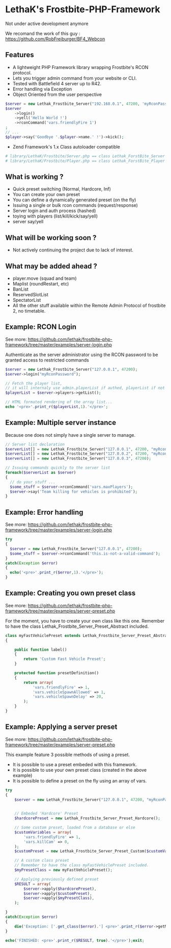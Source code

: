 LethaK's Frostbite-PHP-Framework
=======================

Not under active development anymore

We recomand the work of this guy : https://github.com/RobFreiburger/BF4_Webcon


Features
--------

* A lightweight PHP Framework library wrapping Frostbite's RCON protocol.
* Lets you trigger admin command from your website or CLI.
* Tested with Battlefield 4 server up to R42.
* Error handling via Exception
* Object Oriented from the user perspective

```php
$server = new Lethak_Frostbite_Server("192.168.0.1", 47200, 'myRconPassword');
$server
	->login()
	->yell('Hello World !')
	->rconCommand('vars.friendlyFire 1')
;
// ...
$player->say('Goodbye '.$player->name.' !')->kick();
```


* Zend Framework's 1.x Class autoloader compatible

```php
# library/LethaK/Frostbite/Server.php == class Lethak_ForstBite_Server
# library/LethaK/Frostbite/Player.php == class Lethak_ForstBite_Player
```


What is working ?
-----------------
- Quick preset switching (Normal, Hardcore, Inf)
- You can create your own preset
- You can define a dynamically generated preset (on the fly)
- Issuing a single or bulk rcon commands (request/response)
- Server login and auth process (hashed)
- toying with players (list/kill/kick/say/yell)
- server say/yell


What will be working soon ?
---------------------------
- Not actively continuing the project due to lack of interest.


What may be added ahead ?
-----------------------
- player.move (squad and team)
- Maplist (roundRestart, etc)
- BanList
- ReservedSlotList
- SpectatorList
- All the other stuff available within the Remote Admin Protocol of frostbite 2, no timetable.


Example: RCON Login
-------------------

See more: https://github.com/lethak/frostbite-php-framework/tree/master/examples/server-login.php

Authenticate as the server administrator using the RCON password to be granted access to restricted commands

```php
$server = new Lethak_Frostbite_Server("127.0.0.1", 47200);
$server->login("myRconPassword");

// Fetch the player list,
// it will internaly use admin.playerList if authed, playerList if not authed...
$playerList = $server->players->getList();

// HTML formated rendering of the array list...
echo '<pre>'.print_r($playerList,1).'</pre>'; 

```


Example: Multiple server instance
---------------------------------


Because one does not simply have a single server to manage.


```php
// Server list declaration
$serverList[] = new Lethak_Frostbite_Server("127.0.0.1", 47200, "myRconPassword1");
$serverList[] = new Lethak_Frostbite_Server("127.0.0.2", 47200, "myRconPassword2");
$serverList[] = new Lethak_Frostbite_Server("127.0.0.3", 47200);

// Issuing commands quickly to the server list
foreach($serverList as $server)
{
  // do your stuff ...
  $some_stuff = $server->rconCommand('vars.maxPlayers');
  $server->say('Team killing for vehicles is prohibited');
}
```

Example: Error handling
---------------------------------

See more: https://github.com/lethak/frostbite-php-framework/tree/master/examples/server-login.php


```php
try
{
  $server = new Lethak_Frostbite_Server("127.0.0.1", 47200);
  $some_stuff = $server->rconCommand('this.is-not-a-valid-command');
}
catch(Exception $error)
{
  echo('<pre>'.print_r($error,1).'</pre>');
}

```



Example: Creating you own preset class
----------------------------------------

See more: https://github.com/lethak/frostbite-php-framework/tree/master/examples/server-preset.php

For the moment, you have to create your own class like this one.
Remember to have the class Lethak_Frostbite_Server_Preset_Abstract included.

```php
class myFastVehiclePreset extends Lethak_Frostbite_Server_Preset_Abstract
{

	public function label()
	{
		return 'Custom Fast Vehicle Preset';
	}

	protected function presetDefinition()
	{
		return array(
			'vars.friendlyFire' => 1,
			'vars.vehicleSpawnAllowed' => 1,
			'vars.vehicleSpawnDelay' => 20,
		);
	}
}

```

Example: Applying a server preset
---------------------------------

See more: https://github.com/lethak/frostbite-php-framework/tree/master/examples/server-preset.php

This example feature 3 possible methods of using a preset.

- It is possible to use a preset embeded with this framework.
- It is possible to use your own preset class (created in the above example)
- It is possible to define a preset on the fly using an array of vars.


```php
try
{
	$server = new Lethak_Frostbite_Server("127.0.0.1", 47200, "myRconPassword");
	

	// Embeded 'Hardcore' Preset
	$hardcorePreset = new Lethak_Frostbite_Server_Preset_Hardcore();

	// Some custom preset, loaded from a database or else
	$customVariables = array(
		'vars.friendlyFire' => 1,
		'vars.killCam' => 0,
	);
	$customPreset = new Lethak_Frostbite_Server_Preset_Custom($customVariables);

	// A custom class preset
	// Remember to have the class myFastVehiclePreset included.
	$myPresetClass = new myFastVehiclePreset();

	// Applying previously defined preset
	$RESULT = array(
		$server->apply($hardcorePreset),
		$server->apply($customPreset),
		$server->apply($myPresetClass),
	);

}
catch(Exception $error)
{
	die('Exception: ['.get_class($error).'] <pre>'.print_r($error->getMessage(), true).'</pre>');
}

echo('FINISHED: <pre>'.print_r($RESULT, true).'</pre>');exit;
```
